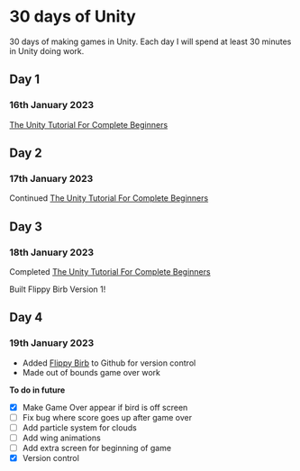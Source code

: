 # 30 days of Unity

30 days of making games in Unity. Each day I will spend at least 30 minutes in Unity doing work.

## Day 1
### 16th January 2023

[The Unity Tutorial For Complete Beginners](https://youtu.be/XtQMytORBmM)

## Day 2
### 17th January 2023

Continued [The Unity Tutorial For Complete Beginners](https://youtu.be/XtQMytORBmM)

## Day 3
### 18th January 2023

Completed [The Unity Tutorial For Complete Beginners](https://youtu.be/XtQMytORBmM)

Built Flippy Birb Version 1!

## Day 4
### 19th January 2023

- Added [Flippy Birb](https://github.com/LadySith/Flippy-Birb) to Github for version control
- Made out of bounds game over work

**To do in future**
- [x] Make Game Over appear if bird is off screen
- [ ] Fix bug where score goes up after game over
- [ ] Add particle system for clouds
- [ ] Add wing animations
- [ ] Add extra screen for beginning of game
- [x] Version control
